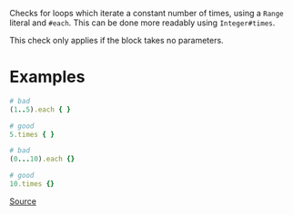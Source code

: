 
Checks for loops which iterate a constant number of times,
using a `Range` literal and `#each`. This can be done more readably using
`Integer#times`.

This check only applies if the block takes no parameters.

# Examples

```ruby
# bad
(1..5).each { }

# good
5.times { }

# bad
(0...10).each {}

# good
10.times {}
```

[Source](http://www.rubydoc.info/gems/rubocop/RuboCop/Cop/Style/EachForSimpleLoop)